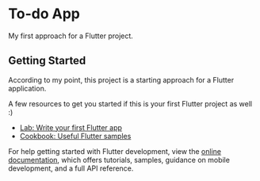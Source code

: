 # To-do App

My first approach for a Flutter project.

## Getting Started

According to my point, this project is a starting approach for a Flutter application.

A few resources to get you started if this is your first Flutter project as well  :)

- [Lab: Write your first Flutter app](https://docs.flutter.dev/get-started/codelab)
- [Cookbook: Useful Flutter samples](https://docs.flutter.dev/cookbook)

For help getting started with Flutter development, view the
[online documentation](https://docs.flutter.dev/), which offers tutorials,
samples, guidance on mobile development, and a full API reference.
